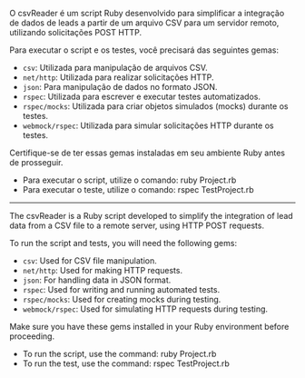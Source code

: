 O csvReader é um script Ruby desenvolvido para simplificar a integração de dados de leads a partir de um arquivo CSV para um servidor remoto, utilizando solicitações POST HTTP.

Para executar o script e os testes, você precisará das seguintes gemas:

- `csv`: Utilizada para manipulação de arquivos CSV.
- `net/http`: Utilizada para realizar solicitações HTTP.
- `json`: Para manipulação de dados no formato JSON.
- `rspec`: Utilizada para escrever e executar testes automatizados.
- `rspec/mocks`: Utilizada para criar objetos simulados (mocks) durante os testes.
- `webmock/rspec`: Utilizada para simular solicitações HTTP durante os testes.

Certifique-se de ter essas gemas instaladas em seu ambiente Ruby antes de prosseguir.

- Para executar o script, utilize o comando: ruby Project.rb
- Para executar o teste, utilize o comando: rspec TestProject.rb

----------------------------------------------------------------------------------------------------------------------------------------------------------------------------------------

The csvReader is a Ruby script developed to simplify the integration of lead data from a CSV file to a remote server, using HTTP POST requests.

To run the script and tests, you will need the following gems:

- `csv`: Used for CSV file manipulation.
- `net/http`: Used for making HTTP requests.
- `json`: For handling data in JSON format.
- `rspec`: Used for writing and running automated tests.
- `rspec/mocks`: Used for creating mocks during testing.
- `webmock/rspec`: Used for simulating HTTP requests during testing.

Make sure you have these gems installed in your Ruby environment before proceeding.

- To run the script, use the command: ruby Project.rb
- To run the test, use the command: rspec TestProject.rb
